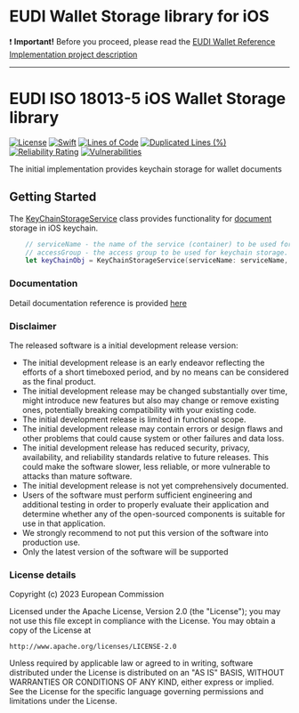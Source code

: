 # EUDI Wallet Storage library for iOS

:heavy_exclamation_mark: **Important!** Before you proceed, please read
the [EUDI Wallet Reference Implementation project description](https://github.com/eu-digital-identity-wallet/.github/blob/main/profile/reference-implementation.md)

----

# EUDI ISO 18013-5 iOS Wallet Storage library
[![License](https://img.shields.io/badge/License-Apache%202.0-blue.svg)](https://www.apache.org/licenses/LICENSE-2.0)
[![Swift](https://github.com/eu-digital-identity-wallet/eudi-lib-ios-wallet-storage/actions/workflows/swift.yml/badge.svg)](https://github.com/eu-digital-identity-wallet/eudi-lib-ios-wallet-storage/actions/workflows/swift.yml)
[![Lines of Code](https://sonarcloud.io/api/project_badges/measure?project=eu-digital-identity-wallet_eudi-lib-ios-wallet-storage&metric=ncloc&token=830355e3188e340a2ac40960135f0418bdab2513)](https://sonarcloud.io/summary/new_code?id=eu-digital-identity-wallet_eudi-lib-ios-wallet-storage)
[![Duplicated Lines (%)](https://sonarcloud.io/api/project_badges/measure?project=eu-digital-identity-wallet_eudi-lib-ios-wallet-storage&metric=duplicated_lines_density&token=830355e3188e340a2ac40960135f0418bdab2513)](https://sonarcloud.io/summary/new_code?id=eu-digital-identity-wallet_eudi-lib-ios-wallet-storage)
[![Reliability Rating](https://sonarcloud.io/api/project_badges/measure?project=eu-digital-identity-wallet_eudi-lib-ios-wallet-storage&metric=reliability_rating&token=830355e3188e340a2ac40960135f0418bdab2513)](https://sonarcloud.io/summary/new_code?id=eu-digital-identity-wallet_eudi-lib-ios-wallet-storage)
[![Vulnerabilities](https://sonarcloud.io/api/project_badges/measure?project=eu-digital-identity-wallet_eudi-lib-ios-wallet-storage&metric=vulnerabilities&token=830355e3188e340a2ac40960135f0418bdab2513)](https://sonarcloud.io/summary/new_code?id=eu-digital-identity-wallet_eudi-lib-ios-wallet-storage)


The initial implementation provides keychain storage for wallet documents

## Getting Started
The [KeyChainStorageService](https://eu-digital-identity-wallet.github.io/eudi-lib-ios-wallet-storage/documentation/walletstorage/keychainstorageservice) class provides functionality for [document](https://eu-digital-identity-wallet.github.io/eudi-lib-ios-wallet-storage/documentation/walletstorage/document) storage in iOS keychain.
```swift
    // serviceName - the name of the service (container) to be used for keychain storage
    // accessGroup - the access group to be used for keychain storage. If nil, the default access group will be used. It can be not null to share storage access with other applications.
	let keyChainObj = KeyChainStorageService(serviceName: serviceName, accessGroup: accessGroup)
```	
### Documentation
Detail documentation reference is provided [here](https://eu-digital-identity-wallet.github.io/eudi-lib-ios-wallet-storage/documentation/walletstorage/)


### Disclaimer
The released software is a initial development release version: 
-  The initial development release is an early endeavor reflecting the efforts of a short timeboxed period, and by no means can be considered as the final product.  
-  The initial development release may be changed substantially over time, might introduce new features but also may change or remove existing ones, potentially breaking compatibility with your existing code.
-  The initial development release is limited in functional scope.
-  The initial development release may contain errors or design flaws and other problems that could cause system or other failures and data loss.
-  The initial development release has reduced security, privacy, availability, and reliability standards relative to future releases. This could make the software slower, less reliable, or more vulnerable to attacks than mature software.
-  The initial development release is not yet comprehensively documented. 
-  Users of the software must perform sufficient engineering and additional testing in order to properly evaluate their application and determine whether any of the open-sourced components is suitable for use in that application.
-  We strongly recommend to not put this version of the software into production use.
-  Only the latest version of the software will be supported

### License details

Copyright (c) 2023 European Commission

Licensed under the Apache License, Version 2.0 (the "License");
you may not use this file except in compliance with the License.
You may obtain a copy of the License at

    http://www.apache.org/licenses/LICENSE-2.0

Unless required by applicable law or agreed to in writing, software
distributed under the License is distributed on an "AS IS" BASIS,
WITHOUT WARRANTIES OR CONDITIONS OF ANY KIND, either express or implied.
See the License for the specific language governing permissions and
limitations under the License.
